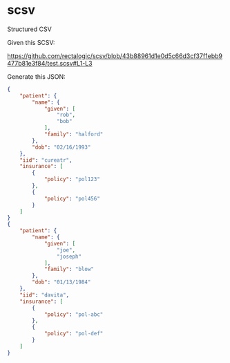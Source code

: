 # scsv
Structured CSV

Given this SCSV:

https://github.com/rectalogic/scsv/blob/43b88961d1e0d5c66d3cf37f1ebb9477b81e3f84/test.scsv#L1-L3

Generate this JSON:

```json
{
    "patient": {
        "name": {
            "given": [
                "rob",
                "bob"
            ],
            "family": "halford"
        },
        "dob": "02/16/1993"
    },
    "iid": "cureatr",
    "insurance": [
        {
            "policy": "pol123"
        },
        {
            "policy": "pol456"
        }
    ]
}
{
    "patient": {
        "name": {
            "given": [
                "joe",
                "joseph"
            ],
            "family": "blow"
        },
        "dob": "01/13/1984"
    },
    "iid": "davita",
    "insurance": [
        {
            "policy": "pol-abc"
        },
        {
            "policy": "pol-def"
        }
    ]
}
```
